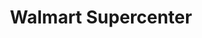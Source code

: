 ---
title: "Walmart Supercenter"
url: /austin/walmart-supercenter-norwood-park-boulevard/
shop: Supermarkt
---